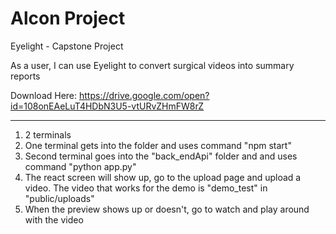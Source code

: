# Alcon Project
Eyelight - Capstone Project

As a user, I can use Eyelight to convert surgical videos into summary reports

Download Here: https://drive.google.com/open?id=108onEAeLuT4HDbN3U5-vtURvZHmFW8rZ

******************************************************************************************************************************

1. 2 terminals
2. One terminal gets into the folder and uses command "npm start"
3. Second terminal goes into the "back_endApi" folder and and uses command "python app.py"
4. The react screen will show up, go to the upload page and upload a video. The video that works for the demo is "demo_test" in "public/uploads"
5. When the preview shows up or doesn't, go to watch and play around with the video
